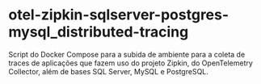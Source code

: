 # otel-zipkin-sqlserver-postgres-mysql_distributed-tracing
Script do Docker Compose para a subida de ambiente para a coleta de traces de aplicações que fazem uso do projeto Zipkin, do OpenTelemetry Collector, além de bases SQL Server, MySQL e PostgreSQL.
